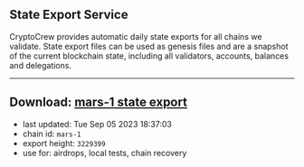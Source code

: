 ## State Export Service
CryptoCrew provides automatic daily state exports for all chains we validate. State export files can be used as genesis files and are a snapshot of the current blockchain state, including all validators, accounts, balances and delegations.

---
**Download: [mars-1 state export](https://dl.ccvalidators.com/SERVICE/mars/mars-1_export_3229399.json)**
---

- last updated: Tue Sep 05 2023 18:37:03
- chain id: `mars-1`
- export height: `3229399`
- use for: airdrops, local tests, chain recovery
